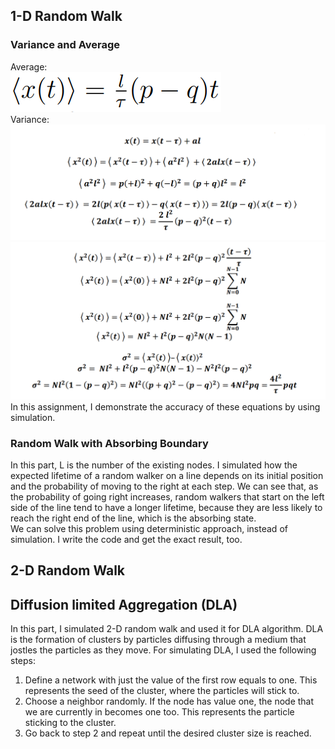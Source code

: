## 1-D Random Walk
### Variance and Average
Average:<br>
![3q](3q.PNG) <br>
Variance:
![1q](1q.PNG)
![2q](2q.PNG)
In this assignment, I demonstrate the accuracy of these equations by using simulation. 
### Random Walk with Absorbing Boundary
In this part, L is the number of the existing nodes. I simulated how the expected lifetime of a random walker on a line depends on its initial position and the probability of moving to the right at each step.
We can see that, as the probability of going right increases, random walkers that start on the left side of the line tend to have a longer lifetime, because they are less likely to reach the right end of the line, which is the absorbing state.<br>
We can solve this problem using deterministic approach, instead of simulation. I write the code and get the exact result, too.

## 2-D Random Walk


## Diffusion limited Aggregation (DLA)
In this part, I simulated 2-D random walk and used it for DLA algorithm.
DLA is the formation of clusters by particles diffusing through a medium that jostles the particles as they move.
For simulating DLA, I used the following steps:<br>
1. Define a network with just the value of the first row equals to one. This represents the seed of the cluster, where the particles will stick to.
2. Choose a neighbor randomly. If the node has value one, the node that we are currently in becomes one too.
This represents the particle sticking to the cluster.
3. Go back to step 2 and repeat until the desired cluster size is reached.




